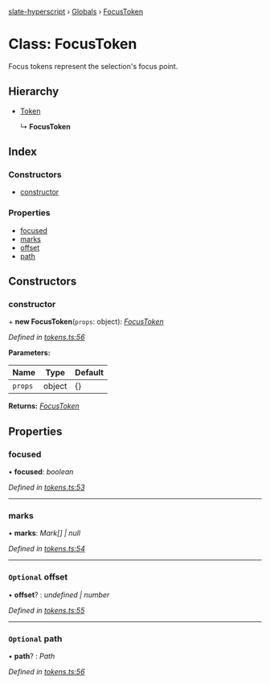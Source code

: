 [slate-hyperscript](../README.md) › [Globals](../globals.md) › [FocusToken](focustoken.md)

# Class: FocusToken

Focus tokens represent the selection's focus point.

## Hierarchy

* [Token](token.md)

  ↳ **FocusToken**

## Index

### Constructors

* [constructor](focustoken.md#constructor)

### Properties

* [focused](focustoken.md#focused)
* [marks](focustoken.md#marks)
* [offset](focustoken.md#optional-offset)
* [path](focustoken.md#optional-path)

## Constructors

###  constructor

\+ **new FocusToken**(`props`: object): *[FocusToken](focustoken.md)*

*Defined in [tokens.ts:56](https://github.com/DamareYoh/slate/blob/26e8a411/packages/slate-hyperscript/src/tokens.ts#L56)*

**Parameters:**

Name | Type | Default |
------ | ------ | ------ |
`props` | object |  {} |

**Returns:** *[FocusToken](focustoken.md)*

## Properties

###  focused

• **focused**: *boolean*

*Defined in [tokens.ts:53](https://github.com/DamareYoh/slate/blob/26e8a411/packages/slate-hyperscript/src/tokens.ts#L53)*

___

###  marks

• **marks**: *Mark[] | null*

*Defined in [tokens.ts:54](https://github.com/DamareYoh/slate/blob/26e8a411/packages/slate-hyperscript/src/tokens.ts#L54)*

___

### `Optional` offset

• **offset**? : *undefined | number*

*Defined in [tokens.ts:55](https://github.com/DamareYoh/slate/blob/26e8a411/packages/slate-hyperscript/src/tokens.ts#L55)*

___

### `Optional` path

• **path**? : *Path*

*Defined in [tokens.ts:56](https://github.com/DamareYoh/slate/blob/26e8a411/packages/slate-hyperscript/src/tokens.ts#L56)*
